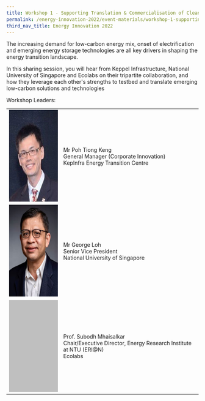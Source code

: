 ```yaml
---
title: Workshop 1 - Supporting Translation & Commercialisation of Clean Energy Technologies
permalink: /energy-innovation-2022/event-materials/workshop-1-supporting-translation-commercialisation-of-clean-energy-technologies/
third_nav_title: Energy Innovation 2022
---
```

The increasing demand for low-carbon energy mix, onset of electrification and emerging energy storage technologies are all key drivers in shaping the energy transition landscape. 

In this sharing session, you will hear from Keppel Infrastructure, National University of Singapore and Ecolabs  on their tripartite collaboration, and how they leverage each other's strengths to testbed and translate emerging low-carbon solutions and technologies

<div class="workshops leaders-heading">Workshop Leaders:</div>

<div class="speakers-tbl-container">
  <table>
    <tr>
      <td><img src="/images/speakers/poh-tiong-keng.jpg" alt="Poh Tiong Keng" width="180" height="240" /></td>
      <td>
        <p><span class="speaker-name">Mr Poh Tiong Keng</span><br>
        General Manager (Corporate Innovation)<br>
        KepInfra Energy Transition Centre</p>
      </td>
    </tr>
    <tr>
      <td><img src="/images/speakers/george-loh.jpg" alt="George Loh" width="180" height="240" /></td>
      <td>
        <p><span class="speaker-name">Mr George Loh</span><br>
        Senior Vice President<br>
        National University of Singapore</p>
      </td>
    </tr>
    <tr>
      <td><img src="/images/speakers/placeholder.png" alt="TBD" width="180" height="240" /></td>
      <td>
        <p><span class="speaker-name">Prof. Subodh Mhaisalkar</span><br>
        Chair/Executive Director, Energy Research Institute at NTU (ERI@N)<br>
        Ecolabs</p>
      </td>
    </tr>
  </table>
</div>

